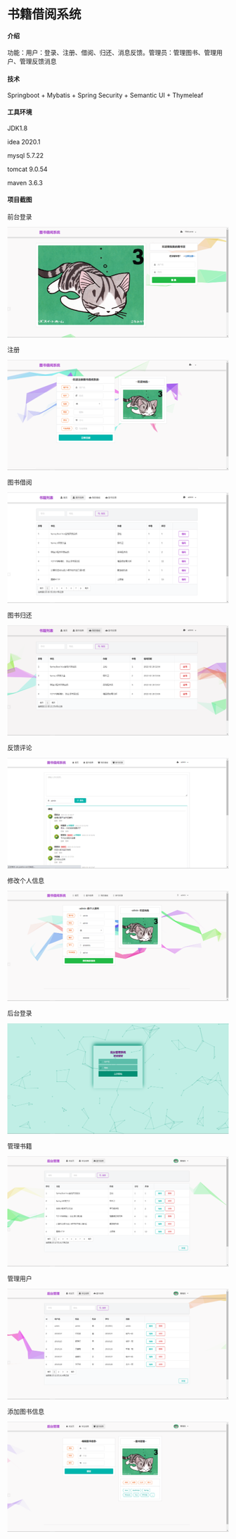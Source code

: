 # 书籍借阅系统

#### 介绍
功能：用户：登录、注册、借阅、归还、消息反馈。管理员：管理图书、管理用户、管理反馈消息

#### 技术
Springboot + Mybatis + Spring Security + Semantic UI + Thymeleaf

#### 工具环境
JDK1.8

idea 2020.1

mysql 5.7.22

tomcat 9.0.54

maven 3.6.3

#### 项目截图

前台登录

![输入图片说明](%E5%89%8D%E5%8F%B0%E7%99%BB%E5%BD%95.png)

注册

![输入图片说明](%E6%B3%A8%E5%86%8C.png)

图书借阅

![输入图片说明](%E5%9B%BE%E4%B9%A6%E5%80%9F%E9%98%85.png)

图书归还

![输入图片说明](%E5%9B%BE%E4%B9%A6%E5%BD%92%E8%BF%98.png)

反馈评论

![输入图片说明](%E5%8F%8D%E9%A6%88%E8%AF%84%E8%AE%BA.png)

修改个人信息

![输入图片说明](%E4%BF%AE%E6%94%B9%E4%B8%AA%E4%BA%BA%E4%BF%A1%E6%81%AF.png)

后台登录

![输入图片说明](644311f2a01c0649c79f4985a991f1a.png)

管理书籍

![输入图片说明](dc7901ec31376a9756821aa0bc3b5ec.png)

管理用户

![输入图片说明](a0a48b3a53dd29fe9bd2e563029af28.png)

添加图书信息

![输入图片说明](2465f37c3a0a5993235d8ace778e044.png)